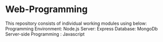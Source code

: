# Web-Programming
This repository consists of individual working modules using below:
Programming Environment: Node.js
Server: Express
Database: MongoDb
Server-side Programming : Javascript

